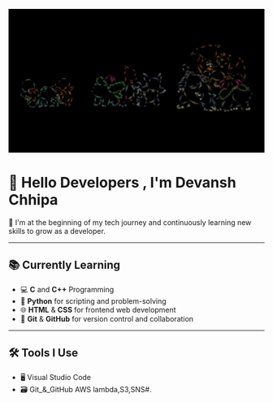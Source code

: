 ![Image](./banner.webp)
# 👋 Hello Developers , I'm Devansh Chhipa

🚀 I'm at the beginning of my tech journey and continuously learning new skills to grow as a developer.

---

## 📚 Currently Learning

- 💻 **C** and **C++** Programming  
- 🐍 **Python** for scripting and problem-solving  
- 🌐 **HTML** & **CSS** for frontend web development  
- 🔧 **Git** & **GitHub** for version control and collaboration  

---

## 🛠️ Tools I Use

- 🖥️ Visual Studio Code  
- 🗃️ Git_&_GitHub AWS lambda,S3,SNS#.
